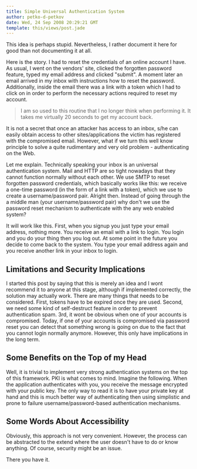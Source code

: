 ```yaml
---
title: Simple Universal Authentication System
author: petko-d-petkov
date: Wed, 24 Sep 2008 20:29:21 GMT
template: this/views/post.jade
---
```


This idea is perhaps stupid. Nevertheless, I rather document it here for good than not documenting it at all.

Here is the story. I had to reset the credentials of an online account I have. As usual, I went on the vendors' site, clicked the forgotten password feature, typed my email address and clicked "submit". A moment later an email arrived in my inbox with instructions how to reset the password. Additionally, inside the email there was a link with a token which I had to click on in order to perform the necessary actions required to reset my account.

> I am so used to this routine that I no longer think when performing it. It takes me virtually 20 seconds to get my account back.

It is not a secret that once an attacker has access to an inbox, s/he can easily obtain access to other sites/applications the victim has registered with the compromised email. However, what if we turn this well know principle to solve a quite rudimentary and very old problem - authenticating on the Web.

Let me explain. Technically speaking your inbox is an universal authentication system. Mail and HTTP are so tight nowadays that they cannot function normally without each other. We use SMTP to reset forgotten password credentials, which basically works like this: we receive a one-time password (in the form of a link with a token), which we use to create a username/password pair. Alright then. Instead of going through the a middle man (your username/password pair) why don't we use the password reset mechanism to authenticate with the any web enabled system?

It will work like this. First, when you signup you just type your email address, nothing more. You receive an email with a link to login. You login and you do your thing then you log out. At some point in the future you decide to come back to the system. You type your email address again and you receive another link in your inbox to login.

## Limitations and Security Implications

I started this post by saying that this is merely an idea and I wont recommend it to anyone at this stage, although if implemented correctly, the solution may actually work. There are many things that needs to be considered. First, tokens have to be expired once they are used. Second, we need some kind of self-destruct feature in order to prevent authentication spam. 3rd, it wont be obvious when one of your accounts is compromised. Today, if one of your accounts is compromised via password reset you can detect that something wrong is going on due to the fact that you cannot login normally anymore. However, this only have implications in the long term.

## Some Benefits on the Top of my Head

Well, it is trivial to implement very strong authentication systems on the top of this framework. PKI is what comes to mind. Imagine the following. When the application authenticates with you, you receive the message encrypted with your public key. The only way to read it is to have your private key at hand and this is much better way of authenticating then using simplistic and prone to failure username/password-based authentication mechanisms.

## Some Words About Accessibility

Obviously, this approach is not very convenient. However, the process can be abstracted to the extend where the user doesn't have to do or know anything. Of course, security might be an issue.

There you have it.
